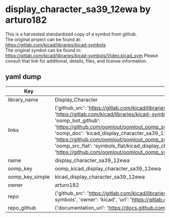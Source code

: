 # display_character_sa39_12ewa by arturo182  
This is a harvested standardized copy of a symbol from github.  
The original project can be found at:  
https://gitlab.com/kicad/libraries/kicad-symbols  
The original symbol can be found in:
https://gitlab.com/kicad/libraries/kicad-symbols/Video.kicad_sym
Please consult that link for additional, details, files, and license information.  
## yaml dump  
| Key | Value |  
| --- | --- |  
| library_name | Display_Character |  
| links | {'github_src': 'https://gitlab.com/kicad/libraries/kicad-symbols/Video.kicad_sym', 'github_src_repo': 'https://gitlab.com/kicad/libraries/kicad-symbols', 'oomp_bot': 'kicad_display_character_sa39_12ewa/working', 'oomp_bot_github': 'https://github.com/oomlout/oomlout_oomp_symbol_bot/tree/main/kicad_display_character_sa39_12ewa/working', 'oomp_doc': 'kicad_display_character_sa39_12ewa/working', 'oomp_doc_github': 'https://github.com/oomlout/oomlout_oomp_symbol_doc/tree/main/kicad_display_character_sa39_12ewa/working', 'oomp_src_flat': 'symbols_flat/kicad_display_character_sa39_12ewa/working', 'oomp_src_flat_github': 'https://github.com/oomlout/oomlout_oomp_symbol_src/tree/main/kicad_display_character_sa39_12ewa/working'} |  
| name | display_character_sa39_12ewa |  
| oomp_key | oomp_kicad_display_character_sa39_12ewa |  
| oomp_key_simple | kicad_display_character_sa39_12ewa |  
| owner | arturo182 |  
| repo | {'github_src': 'https://gitlab.com/kicad/libraries/kicad-symbols/Video.kicad_sym', 'name': 'libraries/kicad-symbols', 'owner': 'kicad', 'url': 'https://gitlab.com/kicad/libraries/kicad-symbols'} |  
| repo_github | {'documentation_url': 'https://docs.github.com/rest/repos/repos#get-a-repository', 'message': 'Not Found'} |  

